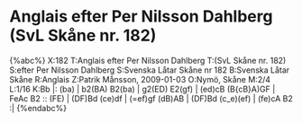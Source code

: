# Anglais efter Per Nilsson Dahlberg (SvL Skåne nr. 182)

{%abc%}
X:182
T:Anglais efter Per Nilsson Dahlberg
T:(SvL Skåne nr. 182)
S:efter Per Nilsson Dahlberg
S:Svenska Låtar Skåne nr 182
B:Svenska Låtar Skåne
R:Anglais
Z:Patrik Månsson, 2009-01-03
O:Nymö, Skåne
M:2/4
L:1/16
K:Bb
|: (ba) | b2(BA) B2(ba) | g2(ED) E2(gf) | (ed)cB (B{cB}A)GF |
FeAc B2 :: (FE) | (DF)Bd (ce)df | 
(=ef)gf (dB)AB | (DF)Bd (c_e)(ef) | (fe)cA B2 :|
{%endabc%}

